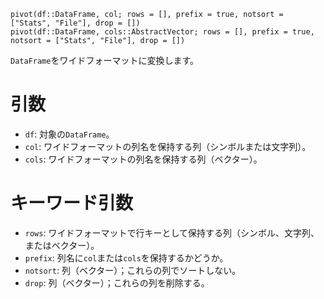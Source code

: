 ```
pivot(df::DataFrame, col; rows = [], prefix = true, notsort = ["Stats", "File"], drop = [])
pivot(df::DataFrame, cols::AbstractVector; rows = [], prefix = true, notsort = ["Stats", "File"], drop = [])
```

`DataFrame`をワイドフォーマットに変換します。

# 引数

  * `df`: 対象の`DataFrame`。
  * `col`: ワイドフォーマットの列名を保持する列（シンボルまたは文字列）。
  * `cols`: ワイドフォーマットの列名を保持する列（ベクター）。

# キーワード引数

  * `rows`: ワイドフォーマットで行キーとして保持する列（シンボル、文字列、またはベクター）。
  * `prefix`: 列名に`col`または`cols`を保持するかどうか。
  * `notsort`: 列（ベクター）；これらの列でソートしない。
  * `drop`: 列（ベクター）；これらの列を削除する。
